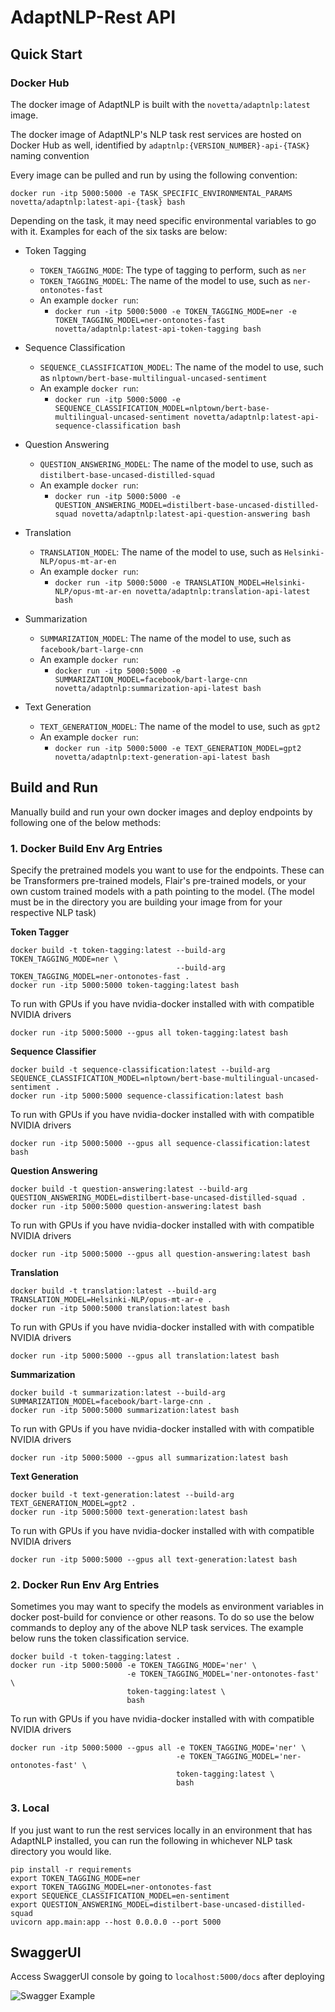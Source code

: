 # AdaptNLP-Rest API

## Quick Start

### Docker Hub
The docker image of AdaptNLP is built with the `novetta/adaptnlp:latest` image.

The docker image of AdaptNLP's NLP task rest services are hosted on Docker Hub as well, identified by `adaptnlp:{VERSION_NUMBER}-api-{TASK}` naming convention

Every image can be pulled and run by using the following convention:

`docker run -itp 5000:5000 -e TASK_SPECIFIC_ENVIRONMENTAL_PARAMS novetta/adaptnlp:latest-api-{task} bash`

Depending on the task, it may need specific environmental variables to go with it. Examples for each of the six tasks are below:

- Token Tagging
  - `TOKEN_TAGGING_MODE`: The type of tagging to perform, such as `ner`
  - `TOKEN_TAGGING_MODEL`: The name of the model to use, such as `ner-ontonotes-fast`
  - An example `docker run`:
    - `docker run -itp 5000:5000 -e TOKEN_TAGGING_MODE=ner -e TOKEN_TAGGING_MODEL=ner-ontonotes-fast novetta/adaptnlp:latest-api-token-tagging bash`

- Sequence Classification
  - `SEQUENCE_CLASSIFICATION_MODEL`: The name of the model to use, such as `nlptown/bert-base-multilingual-uncased-sentiment`
  - An example `docker run`:
    - `docker run -itp 5000:5000 -e SEQUENCE_CLASSIFICATION_MODEL=nlptown/bert-base-multilingual-uncased-sentiment novetta/adaptnlp:latest-api-sequence-classification bash`

- Question Answering
  - `QUESTION_ANSWERING_MODEL`: The name of the model to use, such as `distilbert-base-uncased-distilled-squad`
  - An example `docker run`:
      - `docker run -itp 5000:5000 -e QUESTION_ANSWERING_MODEL=distilbert-base-uncased-distilled-squad novetta/adaptnlp:latest-api-question-answering bash`
      
- Translation 
  - `TRANSLATION_MODEL`: The name of the model to use, such as `Helsinki-NLP/opus-mt-ar-en`
  - An example `docker run`:
    - `docker run -itp 5000:5000 -e TRANSLATION_MODEL=Helsinki-NLP/opus-mt-ar-en novetta/adaptnlp:translation-api-latest bash`
- Summarization 
  - `SUMMARIZATION_MODEL`: The name of the model to use, such as `facebook/bart-large-cnn`
  - An example `docker run`: 
      - `docker run -itp 5000:5000 -e SUMMARIZATION_MODEL=facebook/bart-large-cnn novetta/adaptnlp:summarization-api-latest bash`
- Text Generation 
  - `TEXT_GENERATION_MODEL`: The name of the model to use, such as `gpt2`
  - An example `docker run`:
      - `docker run -itp 5000:5000 -e TEXT_GENERATION_MODEL=gpt2 novetta/adaptnlp:text-generation-api-latest bash`


## Build and Run
Manually build and run your own docker images and deploy endpoints by following one of the below methods:

### 1. Docker Build Env Arg Entries
Specify the pretrained models you want to use for the endpoints.  These can be Transformers pre-trained models, Flair's pre-trained models,
or your own custom trained models with a path pointing to the model.  (The model must be in the directory you are building your image from for your
respective NLP task)

**Token Tagger**
```
docker build -t token-tagging:latest --build-arg TOKEN_TAGGING_MODE=ner \
                                     --build-arg TOKEN_TAGGING_MODEL=ner-ontonotes-fast .
docker run -itp 5000:5000 token-tagging:latest bash
```
To run with GPUs if you have nvidia-docker installed with with compatible NVIDIA drivers
```
docker run -itp 5000:5000 --gpus all token-tagging:latest bash
```

**Sequence Classifier**
```
docker build -t sequence-classification:latest --build-arg SEQUENCE_CLASSIFICATION_MODEL=nlptown/bert-base-multilingual-uncased-sentiment .
docker run -itp 5000:5000 sequence-classification:latest bash
```
To run with GPUs if you have nvidia-docker installed with with compatible NVIDIA drivers
```
docker run -itp 5000:5000 --gpus all sequence-classification:latest bash
```

**Question Answering**
```
docker build -t question-answering:latest --build-arg QUESTION_ANSWERING_MODEL=distilbert-base-uncased-distilled-squad .
docker run -itp 5000:5000 question-answering:latest bash
```
To run with GPUs if you have nvidia-docker installed with with compatible NVIDIA drivers
```
docker run -itp 5000:5000 --gpus all question-answering:latest bash
```

**Translation**
```
docker build -t translation:latest --build-arg TRANSLATION_MODEL=Helsinki-NLP/opus-mt-ar-e .
docker run -itp 5000:5000 translation:latest bash
```
To run with GPUs if you have nvidia-docker installed with with compatible NVIDIA drivers
```
docker run -itp 5000:5000 --gpus all translation:latest bash
```

**Summarization**
```
docker build -t summarization:latest --build-arg SUMMARIZATION_MODEL=facebook/bart-large-cnn .
docker run -itp 5000:5000 summarization:latest bash
```
To run with GPUs if you have nvidia-docker installed with with compatible NVIDIA drivers
```
docker run -itp 5000:5000 --gpus all summarization:latest bash
```

**Text Generation**
```
docker build -t text-generation:latest --build-arg TEXT_GENERATION_MODEL=gpt2 .
docker run -itp 5000:5000 text-generation:latest bash
```
To run with GPUs if you have nvidia-docker installed with with compatible NVIDIA drivers
```
docker run -itp 5000:5000 --gpus all text-generation:latest bash
```


### 2. Docker Run Env Arg Entries
Sometimes you may want to specify the models as environment variables in docker post-build for convience or other reasons. To do so use the below commands to deploy any of the above NLP task services. The example below runs the token classification service.
```
docker build -t token-tagging:latest .
docker run -itp 5000:5000 -e TOKEN_TAGGING_MODE='ner' \
                          -e TOKEN_TAGGING_MODEL='ner-ontonotes-fast' \
                          token-tagging:latest \
                          bash
```
To run with GPUs if you have nvidia-docker installed with with compatible NVIDIA drivers
```
docker run -itp 5000:5000 --gpus all -e TOKEN_TAGGING_MODE='ner' \
                                     -e TOKEN_TAGGING_MODEL='ner-ontonotes-fast' \
                                     token-tagging:latest \
                                     bash
```                                                           

### 3. Local
If you just want to run the rest services locally in an environment that has AdaptNLP installed, you can 
run the following in whichever NLP task directory you would like.

```
pip install -r requirements
export TOKEN_TAGGING_MODE=ner
export TOKEN_TAGGING_MODEL=ner-ontonotes-fast
export SEQUENCE_CLASSIFICATION_MODEL=en-sentiment
export QUESTION_ANSWERING_MODEL=distilbert-base-uncased-distilled-squad
uvicorn app.main:app --host 0.0.0.0 --port 5000

```

## SwaggerUI

Access SwaggerUI console by going to `localhost:5000/docs` after deploying

![Swagger Example](https://raw.githubusercontent.com/novetta/adaptnlp/master/docs/img/fastapi-docs.png)

